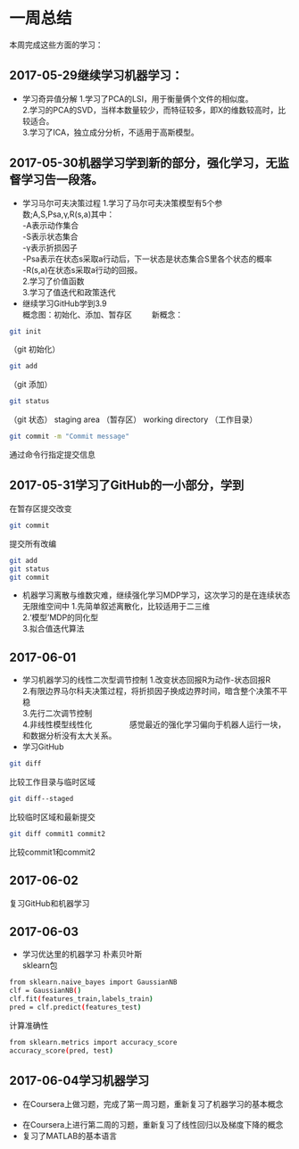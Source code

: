 # 一周总结
本周完成这些方面的学习：
## 2017-05-29继续学习机器学习：
* 学习奇异值分解
1.学习了PCA的LSI，用于衡量俩个文件的相似度。         
2.学习的PCA的SVD，当样本数量较少，而特征较多，即X的维数较高时，比较适合。     
3.学习了ICA，独立成分分析，不适用于高斯模型。
## 2017-05-30机器学习学到新的部分，强化学习，无监督学习告一段落。
* 学习马尔可夫决策过程
1.学习了马尔可夫决策模型有5个参数;A,S,Psa,γ,R(s,a)其中：                         
-A表示动作集合                     
-S表示状态集合                    
-γ表示折损因子                           
-Psa表示在状态s采取a行动后，下一状态是状态集合S里各个状态的概率                  
-R(s,a)在状态s采取a行动的回报。                        
2.学习了价值函数          
3.学习了值迭代和政策迭代  
* 继续学习GitHub学到3.9               
概念图：初始化、添加、暂存区                       
新概念：                                 
```bash
git init
```
（git 初始化）
```bash
git add 
```
（git 添加）
```bash
git status
```
 （git 状态）
staging area （暂存区）
working directory （工作目录）   
```bash
git commit -m "Commit message"
```
通过命令行指定提交信息
## 2017-05-31学习了GitHub的一小部分，学到     
在暂存区提交改变
```bash
git commit
```
提交所有改编
```bash
git add
git status
git commit
```
* 机器学习离散与维数灾难，继续强化学习MDP学习，这次学习的是在连续状态无限维空间中
1.先简单叙述离散化，比较适用于二三维      
2.‘模型’MDP的同化型      
3.拟合值迭代算法      
## 2017-06-01
* 学习机器学习的线性二次型调节控制
1.改变状态回报R为动作-状态回报R      
2.有限边界马尔科夫决策过程，将折损因子换成边界时间，暗含整个决策不平稳        
3.先行二次调节控制                     
4.非线性模型线性化                 
感觉最近的强化学习偏向于机器人运行一块，和数据分析没有太大关系。    
* 学习GitHub
```bash
git diff
```
比较工作目录与临时区域
```bash
git diff--staged
```
比较临时区域和最新提交
```bash
git diff commit1 commit2
```
比较commit1和commit2
## 2017-06-02
复习GitHub和机器学习
## 2017-06-03
* 学习优达里的机器学习
朴素贝叶斯      
sklearn包             
```bash
from sklearn.naive_bayes import GaussianNB
clf = GaussianNB()
clf.fit(features_train,labels_train)
pred = clf.predict(features_test)
```
计算准确性        
```bash
from sklearn.metrics import accuracy_score
accuracy_score(pred, test)
```
## 2017-06-04学习机器学习
* 在Coursera上做习题，完成了第一周习题，重新复习了机器学习的基本概念          
* 在Coursera上进行第二周的习题，重新复习了线性回归以及梯度下降的概念
* 复习了MATLAB的基本语言
